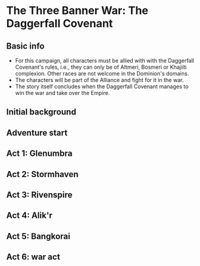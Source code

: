 <!-- @PageTitle: The Three Banner War: The Daggerfall Covenant | Campaigns -->

# The Three Banner War: The Daggerfall Covenant

## Basic info
- For this campaign, all characters must be allied with with the Daggerfall Covenant's rules, i.e., they can only be of Altmeri, Bosmeri or Khajiiti complexion. Other races are not welcome in the Dominion's domains.
- The characters will be part of the Alliance and fight for it in the war.
- The story itself concludes when the Daggerfall Covenant manages to win the war and take over the Empire.

## Initial background
## Adventure start
## Act 1: Glenumbra
## Act 2: Stormhaven
## Act 3: Rivenspire
## Act 4: Alik'r
## Act 5: Bangkorai
## Act 6: war act